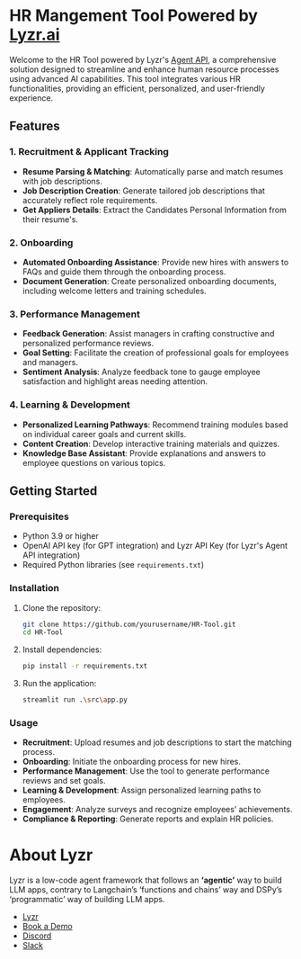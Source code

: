 # HR Mangement Tool Powered by [Lyzr.ai](https://www.lyzr.ai/)

Welcome to the HR Tool powered by Lyzr's [Agent API](https://agent.api.lyzr.app/docs#overview), a comprehensive solution designed to streamline and enhance human resource processes using advanced AI capabilities. This tool integrates various HR functionalities, providing an efficient, personalized, and user-friendly experience.

## Features

### 1. Recruitment & Applicant Tracking
- **Resume Parsing & Matching**: Automatically parse and match resumes with job descriptions.
- **Job Description Creation**: Generate tailored job descriptions that accurately reflect role requirements.
- **Get Appliers Details**: Extract the Candidates Personal Information from their resume's.

### 2. Onboarding
- **Automated Onboarding Assistance**: Provide new hires with answers to FAQs and guide them through the onboarding process.
- **Document Generation**: Create personalized onboarding documents, including welcome letters and training schedules.

### 3. Performance Management
- **Feedback Generation**: Assist managers in crafting constructive and personalized performance reviews.
- **Goal Setting**: Facilitate the creation of professional goals for employees and managers.
- **Sentiment Analysis**: Analyze feedback tone to gauge employee satisfaction and highlight areas needing attention.

### 4. Learning & Development
- **Personalized Learning Pathways**: Recommend training modules based on individual career goals and current skills.
- **Content Creation**: Develop interactive training materials and quizzes.
- **Knowledge Base Assistant**: Provide explanations and answers to employee questions on various topics.

## Getting Started

### Prerequisites
- Python 3.9 or higher
- OpenAI API key (for GPT integration) and Lyzr API Key (for Lyzr's Agent API integration)
- Required Python libraries (see `requirements.txt`)

### Installation

1. Clone the repository:
   ```bash
   git clone https://github.com/yourusername/HR-Tool.git
   cd HR-Tool
   ```

2. Install dependencies:
   ```bash
   pip install -r requirements.txt
   ```

3. Run the application:
   ```bash
   streamlit run .\src\app.py
   ```

### Usage

- **Recruitment**: Upload resumes and job descriptions to start the matching process.
- **Onboarding**: Initiate the onboarding process for new hires.
- **Performance Management**: Use the tool to generate performance reviews and set goals.
- **Learning & Development**: Assign personalized learning paths to employees.
- **Engagement**: Analyze surveys and recognize employees’ achievements.
- **Compliance & Reporting**: Generate reports and explain HR policies.


# About Lyzr
Lyzr is a low-code agent framework that follows an **‘agentic’** way to build LLM apps, contrary to Langchain’s ‘functions and chains’ way and DSPy’s ‘programmatic’ way of building LLM apps. 

- [Lyzr](https://www.lyzr.ai/)
- [Book a Demo](https://www.lyzr.ai/book-demo/)
- [Discord](https://discord.gg/nm7zSyEFA2)
- [Slack](https://join.slack.com/t/genaiforenterprise/shared_invite/zt-2a7fr38f7-_QDOY1W1WSlSiYNAEncLGw)

